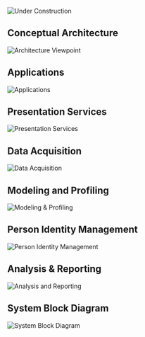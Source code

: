 
![Under Construction][def]

[def]: ../../images/underconstruction.svg

## Conceptual Architecture

![Architecture Viewpoint](../images/conceptual-architecture.png)

## Applications

![Applications](../images/applications.png)

## Presentation Services

![Presentation Services](../images/presentation-services.png)

## Data Acquisition

![Data Acquisition](../images/data-acquisition.png)

## Modeling and Profiling

![Modeling &amp; Profiling](../images/modeling-and-profiling.png)

## Person Identity Management

![Person Identity Management](../images/person-identity-management.png)

## Analysis &amp; Reporting

![Analysis and Reporting](../images/analysis-and-reporting.png)

## System Block Diagram

![System Block Diagram](../images/system-block-diagram.png)

